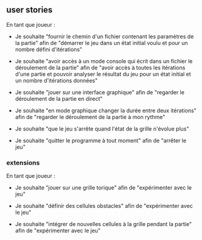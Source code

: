## user stories

En tant que joueur :

+ Je souhaite "fournir le chemin d'un fichier contenant les paramètres de la partie" afin de "démarrer le jeu dans un état initial voulu et pour un nombre défini d'itérations"

+ Je souhaite "avoir accès à un mode console qui écrit dans un fichier le déroulement de la partie" afin de "avoir accès à toutes les itérations d'une partie et pouvoir analyser le résultat du jeu pour un état initial et un nombre d'itérations données"

+ Je souhaite "jouer sur une interface graphique" afin de "regarder le déroulement de la partie en direct"

+ Je souhaite "en mode graphique changer la durée entre deux itérations" afin de "regarder le déroulement de la partie à mon rythme"

+ Je souhaite "que le jeu s'arrête quand l'état de la grille n'évolue plus"

+ Je souhaite "quitter le programme à tout moment" afin de "arrêter le jeu"

### extensions

En tant que joueur :

+ Je souhaite "jouer sur une grille torique" afin de "expérimenter avec le jeu"

+ Je souhaite "définir des cellules obstacles" afin de "expérimenter avec le jeu"

+ Je souhaite "intégrer de nouvelles cellules à la grille pendant la partie" afin de "expérimenter avec le jeu"


